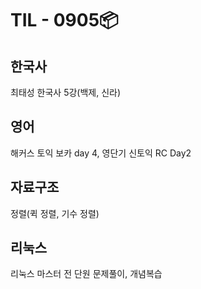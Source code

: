 # TIL - 0905📦

## 한국사
최태성 한국사 5강(백제, 신라)  

## 영어
해커스 토익 보카 day 4, 영단기 신토익 RC Day2

## 자료구조
정렬(퀵 정렬, 기수 정렬)  

## 리눅스
리눅스 마스터 전 단원 문제풀이, 개념복습
